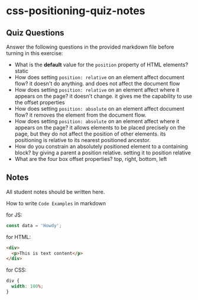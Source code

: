 # css-positioning-quiz-notes

## Quiz Questions

Answer the following questions in the provided markdown file before turning in this exercise:

- What is the **default** value for the `position` property of HTML elements?
  static
- How does setting `position: relative` on an element affect document flow?
  it doesn't do anything. and does not affect the document flow
- How does setting `position: relative` on an element affect where it appears on the page?
  it doesn't change. it gives me the capability to use the offset properties
- How does setting `position: absolute` on an element affect document flow?
  it removes the element from the document flow.
- How does setting `position: absolute` on an element affect where it appears on the page?
  it allows elements to be placed precisely on the page, but they do not affect the position of other elements. its positioning is relative to its nearest positioned ancestor.
- How do you constrain an absolutely positioned element to a containing block?
  by giving a parent a position relative. setting it to position relative
- What are the four box offset properties?
  top, right, bottom, left

## Notes

All student notes should be written here.

How to write `Code Examples` in markdown

for JS:

```javascript
const data = 'Howdy';
```

for HTML:

```html
<div>
  <p>This is text content</p>
</div>
```

for CSS:

```css
div {
  width: 100%;
}
```
